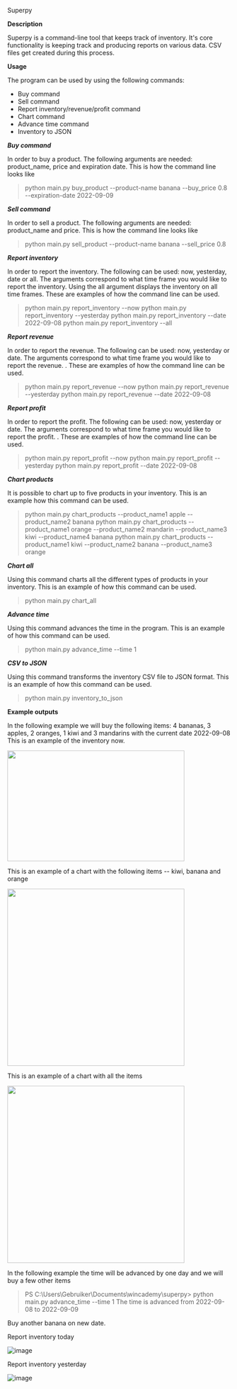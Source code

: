 Superpy

**Description**

Superpy is a command-line tool that keeps track of inventory. It's core functionality is keeping track and producing reports on various data. CSV files get created during this process. 

**Usage**

The program can be used by using the following commands:
- Buy command
- Sell command
- Report inventory/revenue/profit command
- Chart command
- Advance time command
- Inventory to JSON

***Buy command***

In order to buy a product. The following arguments are needed: product_name, price and expiration date. This is how the command line looks like
> python main.py buy_product --product-name banana --buy_price 0.8 --expiration-date 2022-09-09

***Sell command***

In order to sell a product. The following arguments are needed: product_name and price. This is how the command line looks like
> python main.py sell_product --product-name banana --sell_price 0.8 


***Report inventory***

In order to report the inventory. The following can be used: now, yesterday, date or all. The arguments correspond to what time frame you would like to report the inventory. Using the all argument displays the inventory on all time frames. These are examples of how the command line can be used. 
> python main.py report_inventory --now
> python main.py report_inventory --yesterday
> python main.py report_inventory --date 2022-09-08
> python main.py report_inventory --all 


***Report revenue***

In order to report the revenue. The following can be used: now, yesterday or date. The arguments correspond to what time frame you would like to report the revenue. . These are examples of how the command line can be used. 
> python main.py report_revenue --now
> python main.py report_revenue --yesterday
> python main.py report_revenue --date 2022-09-08


***Report profit***

In order to report the profit. The following can be used: now, yesterday or date. The arguments correspond to what time frame you would like to report the profit. . These are examples of how the command line can be used. 
> python main.py report_profit --now
> python main.py report_profit --yesterday
> python main.py report_profit --date 2022-09-08

***Chart products***

It is possible to chart up to five products in your inventory. This is an example how this command can be used. 
> python main.py chart_products --product_name1 apple --product_name2 banana
> python main.py chart_products --product_name1 orange --product_name2 mandarin --product_name3 kiwi --product_name4 banana
> python main.py chart_products --product_name1 kiwi --product_name2 banana --product_name3 orange
> 
***Chart all***

Using this command charts all the different types of products in  your inventory. This is an example of how this command can be used. 
> python main.py chart_all

***Advance time***

Using this command advances the time in the program. This is an example of how this command can be used. 
>  python main.py advance_time --time 1 

***CSV to JSON***

Using this command transforms the inventory CSV file to JSON format. This is an example of how this command can be used. 
>  python main.py inventory_to_json



**Example outputs**

In the following example we will buy the following items: 4 bananas, 3 apples, 2 oranges, 1 kiwi and 3 mandarins with the current date 2022-09-08
This is an example of the inventory now.

<img src="https://user-images.githubusercontent.com/103627787/189226816-6aa268a4-1d95-4b90-9221-11c408717af1.png" width="400" height="250">

This is an example of a chart with the following items -- kiwi, banana and orange

<img src="https://user-images.githubusercontent.com/103627787/189228156-9b13daf0-111e-4b8d-847b-7e7bccc797c8.png" width="400" height="400">

This is an example of a chart with all the items

<img src="https://user-images.githubusercontent.com/103627787/189227069-9abccc57-1a63-4d91-a27a-e6f012963370.png" width="400" height="400">


In the following example the time will be advanced by one day and we will buy a few other items
> PS C:\Users\Gebruiker\Documents\wincademy\superpy> python main.py advance_time --time 1 
> The time is advanced from 2022-09-08 to 2022-09-09 


Buy another banana on new date. 

Report inventory today

![image](https://user-images.githubusercontent.com/103627787/189229118-4e24883e-6610-4891-a204-442cfafaa5d9.png)

Report inventory yesterday

![image](https://user-images.githubusercontent.com/103627787/189229298-a7afe3d5-3d71-4315-900d-8f1ff09f124e.png)









